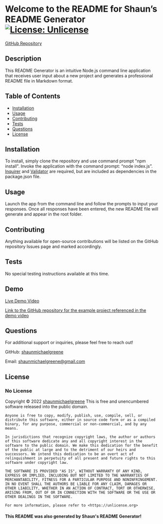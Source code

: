 
  # Welcome to the README for Shaun’s README Generator  [![License: Unlicense](https://img.shields.io/badge/license-Unlicense-blue.svg)](http://unlicense.org/)
    
  [GitHub Repository](github.com/shaunmichaelgreene/readme-generator)
  

  ## Description
  This README Generator is an intuitive Node.js command line application that receives user input about a new project and generates a professional README file in Markdown format. 

  ## Table of Contents
  * [Installation](#installation)
  * [Usage](#usage)
  * [Contributing](#contributing)
  * [Tests](#tests)
  * [Questions](#questions)
  * [License](#license)

  ## Installation
  To install, simply clone the repository and use command prompt "npm install". Invoke the application with the command prompt: “node index.js”. [Inquirer](https://www.npmjs.com/package/inquirer) and [Validator](https://www.npmjs.com/package/validator) are required, but are included as dependencies in the package.json file. 

  ## Usage
  Launch the app from the command line and follow the prompts to input your responses. Once all responses have been entered, the new README file will generate and appear in the root folder. 

  ## Contributing
  Anything available for open-source contributions will be listed on the GitHub repository Issues page and marked accordingly.

  ## Tests
  No special testing instructions available at this time.

  ## Demo
  [Live Demo Video](https://drive.google.com/file/d/1Mctes7JrjVaxgfsg0VnkjMYtA338d5Mj/view)
  
  [Link to the GitHub repository for the example project referenced in the demo video](https://github.com/shaunmichaelgreene/nature-finder)

  ## Questions
  For additional support or inquiries, please feel free to reach out! 

  GitHub: [shaunmichaelgreene](https://github.com/shaunmichaelgreene)
  
  Email: shaunmichaelgreene@gmail.com

  ## License
  ### No License
  Copyright &copy; 2022 [shaunmichaelgreene](https://github.com/shaunmichaelgreene)
  This is free and unencumbered software released into the public domain.

    Anyone is free to copy, modify, publish, use, compile, sell, or
    distribute this software, either in source code form or as a compiled
    binary, for any purpose, commercial or non-commercial, and by any
    means.
    
    In jurisdictions that recognize copyright laws, the author or authors
    of this software dedicate any and all copyright interest in the
    software to the public domain. We make this dedication for the benefit
    of the public at large and to the detriment of our heirs and
    successors. We intend this dedication to be an overt act of
    relinquishment in perpetuity of all present and future rights to this
    software under copyright law.
    
    THE SOFTWARE IS PROVIDED "AS IS", WITHOUT WARRANTY OF ANY KIND,
    EXPRESS OR IMPLIED, INCLUDING BUT NOT LIMITED TO THE WARRANTIES OF
    MERCHANTABILITY, FITNESS FOR A PARTICULAR PURPOSE AND NONINFRINGEMENT.
    IN NO EVENT SHALL THE AUTHORS BE LIABLE FOR ANY CLAIM, DAMAGES OR
    OTHER LIABILITY, WHETHER IN AN ACTION OF CONTRACT, TORT OR OTHERWISE,
    ARISING FROM, OUT OF OR IN CONNECTION WITH THE SOFTWARE OR THE USE OR
    OTHER DEALINGS IN THE SOFTWARE.
    
    For more information, please refer to <https://unlicense.org>
    
    
#### This README was also generated by Shaun's README Generator!
